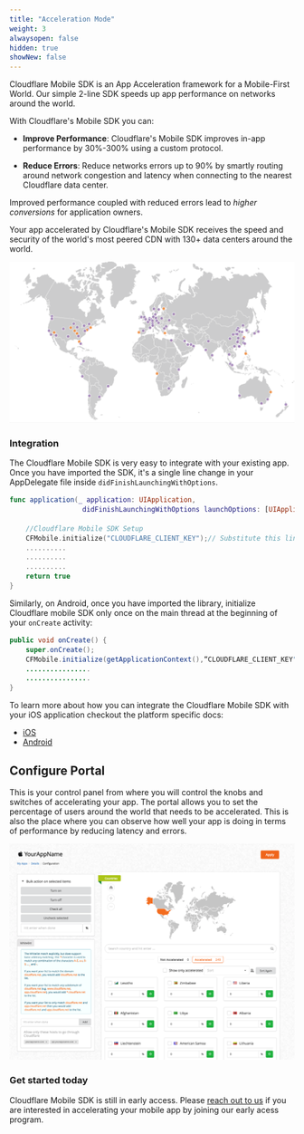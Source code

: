 ```yaml
---
title: "Acceleration Mode"
weight: 3
alwaysopen: false
hidden: true
showNew: false
---
```


Cloudflare Mobile SDK is an App Acceleration framework for a Mobile-First World. Our simple 2-line SDK speeds up app performance on networks around the world. 

With Cloudflare's Mobile SDK you can: 

* **Improve Performance**: Cloudflare's Mobile SDK improves in-app performance by 30%-300% using a custom protocol.

* **Reduce Errors**: Reduce networks errors up to 90% by smartly routing around network congestion and latency when connecting to the nearest Cloudflare data center.

Improved performance coupled with reduced errors lead to *higher conversions* for application owners. 

Your app accelerated by Cloudflare's Mobile SDK receives the speed and security of the world's most peered CDN with 130+ data centers around the world. 

![Network Map](../images/network-map.png)

### Integration

The Cloudflare Mobile SDK is very easy to integrate with your existing app. Once you have imported the SDK, it's a single line change in your AppDelegate file inside `didFinishLaunchingWithOptions`.
```swift
func application(_ application: UIApplication,
                  didFinishLaunchingWithOptions launchOptions: [UIApplicationLaunchOptionsKey: Any]?) -> Bool {
    
    //Cloudflare Mobile SDK Setup
    CFMobile.initialize("CLOUDFLARE_CLIENT_KEY");// Substitute this line with: [CFMobile initialize:@"CLOUDFLARE_CLIENT_KEY"]; if you are using Objective C
    ..........
    ..........
    ..........
    return true
}
```

Similarly, on Android, once you have imported the library, initialize Cloudflare mobile SDK only once on the main thread at the beginning of your `onCreate` activity:
```java
public void onCreate() {
    super.onCreate();
    CFMobile.initialize(getApplicationContext(),“CLOUDFLARE_CLIENT_KEY");
    ................
    ................
}
```

To learn more about how you can integrate the Cloudflare Mobile SDK with your iOS application checkout the platform specific docs:

* [iOS](../getting_started/ios)
* [Android](../getting_started/android)

## Configure Portal
This is your control panel from where you will control the knobs and switches of accelerating your app. The portal allows you to set the percentage of users around the world that needs to be accelerated. This is also the place where you can observe how well your app is doing in terms of performance by reducing latency and errors.

![Network Map](../images/default-config.png)

### Get started today
Cloudflare Mobile SDK is still in early access. Please [reach out to us](https://www.cloudflare.com/neumob/) if you are interested in accelerating your mobile app by joining our early acess program.
